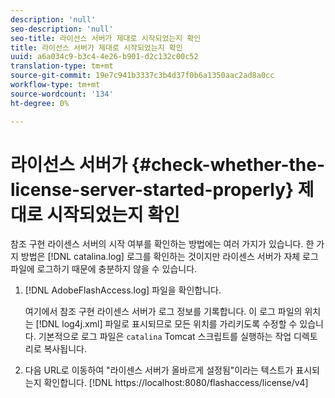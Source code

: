 ```yaml
---
description: 'null'
seo-description: 'null'
seo-title: 라이선스 서버가 제대로 시작되었는지 확인
title: 라이선스 서버가 제대로 시작되었는지 확인
uuid: a6a034c9-b3c4-4e26-b901-d2c132c00c52
translation-type: tm+mt
source-git-commit: 19e7c941b3337c3b4d37f0b6a1350aac2ad8a0cc
workflow-type: tm+mt
source-wordcount: '134'
ht-degree: 0%

---
```



# 라이선스 서버가 {#check-whether-the-license-server-started-properly} 제대로 시작되었는지 확인

참조 구현 라이센스 서버의 시작 여부를 확인하는 방법에는 여러 가지가 있습니다. 한 가지 방법은 [!DNL catalina.log] 로그를 확인하는 것이지만 라이센스 서버가 자체 로그 파일에 로그하기 때문에 충분하지 않을 수 있습니다.
1. [!DNL AdobeFlashAccess.log] 파일을 확인합니다.

   여기에서 참조 구현 라이센스 서버가 로그 정보를 기록합니다. 이 로그 파일의 위치는 [!DNL log4j.xml] 파일로 표시되므로 모든 위치를 가리키도록 수정할 수 있습니다. 기본적으로 로그 파일은 `catalina` Tomcat 스크립트를 실행하는 작업 디렉토리로 복사됩니다.
1. 다음 URL로 이동하여 &quot;라이센스 서버가 올바르게 설정됨&quot;이라는 텍스트가 표시되는지 확인합니다.
   [!DNL ht<span></span>tps://localhost:8080/flashaccess/license/v4]
